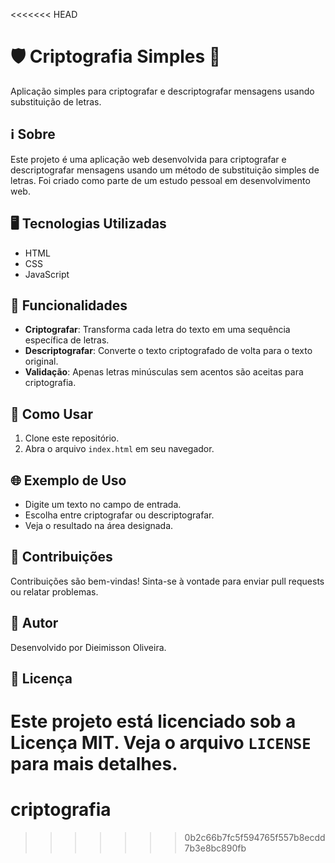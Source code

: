 <<<<<<< HEAD
# 🛡️ Criptografia Simples 📜

Aplicação simples para criptografar e descriptografar mensagens usando substituição de letras.

## ℹ️ Sobre

Este projeto é uma aplicação web desenvolvida para criptografar e descriptografar mensagens usando um método de substituição simples de letras. Foi criado como parte de um estudo pessoal em desenvolvimento web.

## 🖥️ Tecnologias Utilizadas

- HTML
- CSS
- JavaScript

## 📜 Funcionalidades

- **Criptografar**: Transforma cada letra do texto em uma sequência específica de letras.
- **Descriptografar**: Converte o texto criptografado de volta para o texto original.
- **Validação**: Apenas letras minúsculas sem acentos são aceitas para criptografia.

## 🚀 Como Usar

1. Clone este repositório.
2. Abra o arquivo `index.html` em seu navegador.

## 🌐 Exemplo de Uso

- Digite um texto no campo de entrada.
- Escolha entre criptografar ou descriptografar.
- Veja o resultado na área designada.

## 📝 Contribuições

Contribuições são bem-vindas! Sinta-se à vontade para enviar pull requests ou relatar problemas.

## 👤 Autor

Desenvolvido por Dieimisson Oliveira.

## 📄 Licença

Este projeto está licenciado sob a Licença MIT. Veja o arquivo `LICENSE` para mais detalhes.
=======
# criptografia
>>>>>>> 0b2c66b7fc5f594765f557b8ecdd7b3e8bc890fb
